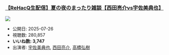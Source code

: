 ### [【ReHacQ生配信】夏の夜のまったり雑談【西田亮介vs宇佐美典也】](https://www.youtube.com/watch?v=SHkI3HrdQJI)
[![](https://img.youtube.com/vi/SHkI3HrdQJI/sddefault.jpg)](https://www.youtube.com/watch?v=SHkI3HrdQJI)
-   公開日: 2025-07-26
-   視聴数: 280,857
-   **いいね数: 3,747**
-   出演者: [宇佐美典也](/rehacq_fan/people/宇佐美典也 "wikilink"), [西田亮介](/rehacq_fan/people/西田亮介 "wikilink"), [高橋弘樹](/rehacq_fan/people/高橋弘樹 "wikilink")
